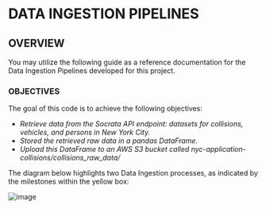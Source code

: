 # DATA INGESTION PIPELINES

## OVERVIEW
You may utilize the following guide as a reference documentation for the Data Ingestion Pipelines developed for this project.

### OBJECTIVES
The goal of this code is to achieve the following objectives:
- _Retrieve data from the Socrata API endpoint: datasets for collisions, vehicles, and persons in New York City._
-	_Stored the retrieved raw data in a pandas DataFrame._
-	_Upload this DataFrame to an AWS S3 bucket called nyc-application-collisions/collisions_raw_data/_

The diagram below highlights two Data Ingestion processes, as indicated by the milestones within the yellow box:

![image](https://github.com/JavierGalindo91/NYC-Collisions/assets/17058746/7a770fd3-dcbe-4297-9765-f9c51ba57a15)

